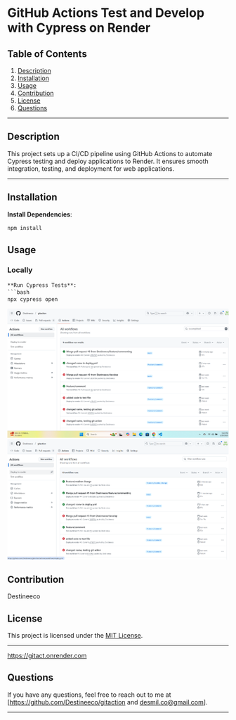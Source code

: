 # GitHub Actions Test and Develop with Cypress on Render

## Table of Contents
1. [Description](#description)
2. [Installation](#installation)
3. [Usage](#usage)
4. [Contribution](#contribution)
5. [License](#license)
6. [Questions](#questions)

---

## Description
This project sets up a CI/CD pipeline using GitHub Actions to automate Cypress testing and deploy applications to Render. It ensures smooth integration, testing, and deployment for web applications.

---

## Installation


**Install Dependencies**:
   ```bash
   npm install
   ```



## Usage

### Locally

   ```
**Run Cypress Tests**:
   ```bash
   npx cypress open
   ```

![Screenshot](./images/Screenshot%202025-01-29%20171028.png)
![Screenshot](./images/Screenshot%202025-01-29%20172446.png)



## Contribution
Destineeco

## License
This project is licensed under the [MIT License](LICENSE).

---

https://gitact.onrender.com


## Questions
If you have any questions, feel free to reach out to me at [https://github.com/Destineeco/gitaction and desmil.co@gmail.com].



---


